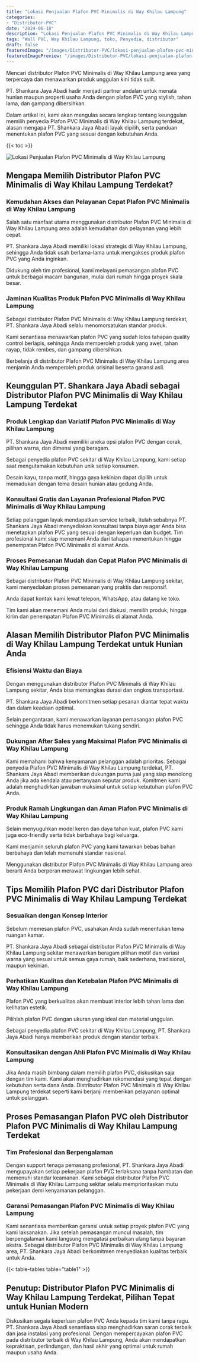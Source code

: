 ```yaml
---
title: "Lokasi Penjualan Plafon PVC Minimalis di Way Khilau Lampung"
categories:
- "Distributor-PVC"
date: "2024-06-18"
description: "Lokasi Penjualan Plafon PVC Minimalis di Way Khilau Lampung untuk tempat tinggal, kantor, serta gerai. Produk unggulan, variasi motif, pilihan warna menarik, beserta layanan instalasi dikerjakan oleh tim ahli dan kepastian resmi!|Jasa distribusi Plafon PVC Minimalis di Way Khilau Lampung bagi keperluan rumah, kantor, atau toko, dengan panel unggulan dan penempatan oleh tenaga ahli berpengalaman serta kepastian resmi.|Pilihan Plafon PVC Minimalis di Way Khilau Lampung yang terbukti bagi rumah, perkantoran, dan gerai, bersama produk terbaik dan instalasi oleh tenaga ahli ahli serta kepastian resmi.|Penjualan Plafon PVC Minimalis di Way Khilau Lampung bagi hunian, kantor, serta toko, dengan panel unggulan dan penempatan ditangani oleh teknisi berpengalaman, lengkap beserta kepastian resmi.}"
tags: "Wall PVC, Way Khilau Lampung, toko, Penyedia, distributor"
draft: false
featuredImage: "/images/Distributor-PVC/lokasi-penjualan-plafon-pvc-minimalis-di-way-khilau-lampung.png"
featuredImagePreview: "/images/Distributor-PVC/lokasi-penjualan-plafon-pvc-minimalis-di-way-khilau-lampung.png"
---
```


Mencari distributor Plafon PVC Minimalis di Way Khilau Lampung area yang terpercaya dan menawarkan produk unggulan kini tidak sulit.

PT. Shankara Jaya Abadi hadir menjadi partner andalan untuk menata hunian maupun properti usaha Anda dengan plafon PVC yang stylish, tahan lama, dan gampang dibersihkan.

Dalam artikel ini, kami akan mengulas secara lengkap tentang keunggulan memilih penyedia Plafon PVC Minimalis di Way Khilau Lampung terdekat, alasan mengapa PT. Shankara Jaya Abadi layak dipilih, serta panduan menentukan plafon PVC yang sesuai dengan kebutuhan Anda.

{{< toc >}}

![Lokasi Penjualan Plafon PVC Minimalis di Way Khilau Lampung](/images/Distributor-PVC/Lokasi-Penjualan-Plafon-PVC-Minimalis-di-Way-Khilau-Lampung.png)

## Mengapa Memilih Distributor Plafon PVC Minimalis di Way Khilau Lampung Terdekat?

### Kemudahan Akses dan Pelayanan Cepat Plafon PVC Minimalis di Way Khilau Lampung

Salah satu manfaat utama menggunakan distributor Plafon PVC Minimalis di Way Khilau Lampung area adalah kemudahan dan pelayanan yang lebih cepat.

PT. Shankara Jaya Abadi memiliki lokasi strategis di Way Khilau Lampung, sehingga Anda tidak usah berlama-lama untuk mengakses produk plafon PVC yang Anda inginkan.

Didukung oleh tim profesional, kami melayani pemasangan plafon PVC untuk berbagai macam bangunan, mulai dari rumah hingga proyek skala besar.

### Jaminan Kualitas Produk Plafon PVC Minimalis di Way Khilau Lampung

Sebagai distributor Plafon PVC Minimalis di Way Khilau Lampung terdekat, PT. Shankara Jaya Abadi selalu menomorsatukan standar produk.

Kami senantiasa menawarkan plafon PVC yang sudah lolos tahapan quality control berlapis, sehingga Anda memperoleh produk yang awet, tahan rayap, tidak rembes, dan gampang dibersihkan.

Berbelanja di distributor Plafon PVC Minimalis di Way Khilau Lampung area menjamin Anda memperoleh produk orisinal beserta garansi asli.

## Keunggulan PT. Shankara Jaya Abadi sebagai Distributor Plafon PVC Minimalis di Way Khilau Lampung Terdekat

### Produk Lengkap dan Variatif Plafon PVC Minimalis di Way Khilau Lampung

PT. Shankara Jaya Abadi memiliki aneka opsi plafon PVC dengan corak, pilihan warna, dan dimensi yang beragam.

Sebagai penyedia plafon PVC sekitar di Way Khilau Lampung, kami setiap saat mengutamakan kebutuhan unik setiap konsumen.

Desain kayu, tanpa motif, hingga gaya kekinian dapat dipilih untuk memadukan dengan tema desain hunian atau gedung Anda.

### Konsultasi Gratis dan Layanan Profesional Plafon PVC Minimalis di Way Khilau Lampung

Setiap pelanggan layak mendapatkan service terbaik, itulah sebabnya PT. Shankara Jaya Abadi menyediakan konsultasi tanpa biaya agar Anda bisa menetapkan plafon PVC yang sesuai dengan keperluan dan budget. Tim profesional kami siap menemani Anda dari tahapan menentukan hingga penempatan Plafon PVC Minimalis di alamat Anda.

### Proses Pemesanan Mudah dan Cepat Plafon PVC Minimalis di Way Khilau Lampung

Sebagai distributor Plafon PVC Minimalis di Way Khilau Lampung sekitar, kami menyediakan proses pemesanan yang praktis dan responsif.

Anda dapat kontak kami lewat telepon, WhatsApp, atau datang ke toko.

Tim kami akan menemani Anda mulai dari diskusi, memilih produk, hingga kirim dan penempatan Plafon PVC Minimalis di alamat Anda.

## Alasan Memilih Distributor Plafon PVC Minimalis di Way Khilau Lampung Terdekat untuk Hunian Anda

### Efisiensi Waktu dan Biaya

Dengan menggunakan distributor Plafon PVC Minimalis di Way Khilau Lampung sekitar, Anda bisa memangkas durasi dan ongkos transportasi.

PT. Shankara Jaya Abadi berkomitmen setiap pesanan diantar tepat waktu dan dalam keadaan optimal.

Selain pengantaran, kami menawarkan layanan pemasangan plafon PVC sehingga Anda tidak harus menemukan tukang sendiri.

### Dukungan After Sales yang Maksimal Plafon PVC Minimalis di Way Khilau Lampung

Kami memahami bahwa kenyamanan pelanggan adalah prioritas. Sebagai penyedia Plafon PVC Minimalis di Way Khilau Lampung terdekat, PT. Shankara Jaya Abadi memberikan dukungan purna jual yang siap menolong Anda jika ada kendala atau pertanyaan seputar produk. Komitmen kami adalah menghadirkan jawaban maksimal untuk setiap kebutuhan plafon PVC Anda.

### Produk Ramah Lingkungan dan Aman Plafon PVC Minimalis di Way Khilau Lampung

Selain menyuguhkan model keren dan daya tahan kuat, plafon PVC kami juga eco-friendly serta tidak berbahaya bagi keluarga.

Kami menjamin seluruh plafon PVC yang kami tawarkan bebas bahan berbahaya dan telah memenuhi standar nasional.

Menggunakan distributor Plafon PVC Minimalis di Way Khilau Lampung area berarti Anda berperan merawat lingkungan lebih sehat.

## Tips Memilih Plafon PVC dari Distributor Plafon PVC Minimalis di Way Khilau Lampung Terdekat

### Sesuaikan dengan Konsep Interior

Sebelum memesan plafon PVC, usahakan Anda sudah menentukan tema ruangan kamar.

PT. Shankara Jaya Abadi sebagai distributor Plafon PVC Minimalis di Way Khilau Lampung sekitar menawarkan beragam pilihan motif dan variasi warna yang sesuai untuk semua gaya rumah, baik sederhana, tradisional, maupun kekinian.

### Perhatikan Kualitas dan Ketebalan Plafon PVC Minimalis di Way Khilau Lampung

Plafon PVC yang berkualitas akan membuat interior lebih tahan lama dan kelihatan estetik.

Pilihlah plafon PVC dengan ukuran yang ideal dan material unggulan.

Sebagai penyedia plafon PVC sekitar di Way Khilau Lampung, PT. Shankara Jaya Abadi hanya memberikan produk dengan standar terbaik.

### Konsultasikan dengan Ahli Plafon PVC Minimalis di Way Khilau Lampung

Jika Anda masih bimbang dalam memilih plafon PVC, diskusikan saja dengan tim kami. Kami akan menghadirkan rekomendasi yang tepat dengan kebutuhan serta dana Anda. Distributor Plafon PVC Minimalis di Way Khilau Lampung terdekat seperti kami berjanji memberikan pelayanan optimal untuk pelanggan.

## Proses Pemasangan Plafon PVC oleh Distributor Plafon PVC Minimalis di Way Khilau Lampung Terdekat

### Tim Profesional dan Berpengalaman

Dengan support tenaga pemasang profesional, PT. Shankara Jaya Abadi mengupayakan setiap pekerjaan plafon PVC terlaksana tanpa hambatan dan memenuhi standar keamanan. Kami sebagai distributor Plafon PVC Minimalis di Way Khilau Lampung sekitar selalu memprioritaskan mutu pekerjaan demi kenyamanan pelanggan.

### Garansi Pemasangan Plafon PVC Minimalis di Way Khilau Lampung

Kami senantiasa memberikan garansi untuk setiap proyek plafon PVC yang kami laksanakan. Jika setelah pemasangan muncul masalah, tim berpengalaman kami langsung mengatasi perbaikan ulang tanpa bayaran ekstra. Sebagai distributor Plafon PVC Minimalis di Way Khilau Lampung area, PT. Shankara Jaya Abadi berkomitmen menyediakan kualitas terbaik untuk Anda.

{{< table-tables table="table1" >}}

## Penutup: Distributor Plafon PVC Minimalis di Way Khilau Lampung Terdekat, Pilihan Tepat untuk Hunian Modern

Diskusikan segala keperluan plafon PVC Anda kepada tim kami tanpa ragu. PT. Shankara Jaya Abadi senantiasa siap menghadirkan saran corak terbaik dan jasa instalasi yang profesional. Dengan mempercayakan plafon PVC pada distributor terbaik di Way Khilau Lampung, Anda akan mendapatkan kepraktisan, perlindungan, dan hasil akhir yang optimal untuk rumah maupun usaha Anda.
